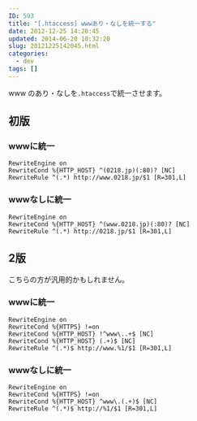 ```yaml
---
ID: 593
title: "[.htaccess] wwwあり・なしを統一する"
date: 2012-12-25 14:20:45
updated: 2014-06-20 10:32:20
slug: 20121225142045.html
categories:
  - dev
tags: []
---
```


www のあり・なしを<code>.htaccess</code>で統一させます。

<!--more-->
<h2>初版</h2>
<h3>wwwに統一</h3>

```
RewriteEngine on
RewriteCond %{HTTP_HOST} ^(0218.jp)(:80)? [NC]
RewriteRule ^(.*) http://www.0218.jp/$1 [R=301,L]
```

<h3>wwwなしに統一</h3>

```
RewriteEngine on
RewriteCond %{HTTP_HOST} ^(www.0218.jp)(:80)? [NC]
RewriteRule ^(.*) http://0218.jp/$1 [R=301,L]
```

<h2>2版</h2>
こちらの方が汎用的かもしれません。
<h3>wwwに統一</h3>

```
RewriteEngine on
RewriteCond %{HTTPS} !=on
RewriteCond %{HTTP_HOST} !^www\..+$ [NC]
RewriteCond %{HTTP_HOST} (.+)$ [NC]
RewriteRule ^(.*)$ http://www.%1/$1 [R=301,L]
```

<h3>wwwなしに統一</h3>

```
RewriteEngine on
RewriteCond %{HTTPS} !=on
RewriteCond %{HTTP_HOST} ^www\.(.+)$ [NC]
RewriteRule ^(.*)$ http://%1/$1 [R=301,L]
```
